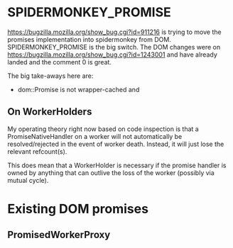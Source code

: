 # SPIDERMONKEY_PROMISE #

https://bugzilla.mozilla.org/show_bug.cgi?id=911216 is trying to move the
promises implementation into spidermonkey from DOM.  SPIDERMONKEY_PROMISE is
the big switch.  The DOM changes were on
https://bugzilla.mozilla.org/show_bug.cgi?id=1243001 and have already landed
and the comment 0 is great.

The big take-aways here are:
* dom::Promise is not wrapper-cached and

## On WorkerHolders ##

My operating theory right now based on code inspection is that a
PromiseNativeHandler on a worker will not automatically be resolved/rejected in
the event of worker death.  Instead, it will just lose the relevant refcount(s).

This does mean that a WorkerHolder is necessary if the promise handler is owned
by anything that can outlive the loss of the worker (possibly via mutual cycle).

# Existing DOM promises #

## PromisedWorkerProxy ##
